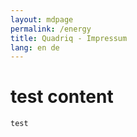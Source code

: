 ```yaml
---
layout: mdpage
permalink: /energy
title: Quadriq - Impressum
lang: en de
---
```


# test content

```
test
```

